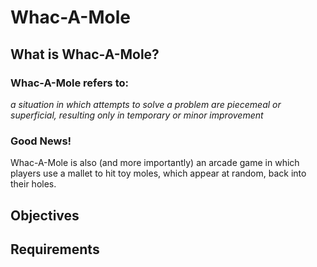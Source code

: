 # Whac-A-Mole
## What is Whac-A-Mole?
### Whac-A-Mole refers to:
*a situation in which attempts to solve a problem are piecemeal or superficial, resulting only in temporary or minor improvement*
### Good News!
Whac-A-Mole is also (and more importantly) an arcade game in which players use a mallet to hit toy moles, which appear at random, back into their holes.
## Objectives

## Requirements
## 